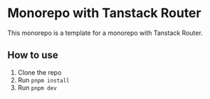 # Monorepo with Tanstack Router

This monorepo is a template for a monorepo with Tanstack Router.

## How to use

1. Clone the repo
2. Run `pnpm install`
3. Run `pnpm dev`
